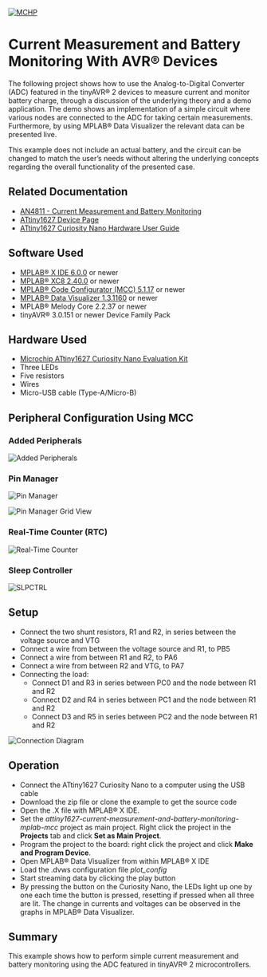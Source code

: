 <!-- Please do not change this logo with link -->

[![MCHP](images/microchip.png)](https://www.microchip.com)

# Current Measurement and Battery Monitoring With AVR® Devices

The following project shows how to use the Analog-to-Digital Converter (ADC) featured in the tinyAVR® 2 devices to measure current and monitor battery charge, through a discussion of the underlying theory and a demo application. The demo shows an implementation of a simple circuit where various nodes are connected to the ADC for taking certain measurements. Furthermore, by using MPLAB® Data Visualizer the relevant data can be presented live. 

This example does not include an actual battery, and the circuit can be changed to match the user’s needs without altering the underlying concepts regarding the overall functionality of the presented case.

## Related Documentation

- [AN4811 - Current Measurement and Battery Monitoring](https://microchip.com/DS00004811)
- [ATtiny1627 Device Page](https://www.microchip.com/en-us/product/ATTINY1627)
- [ATtiny1627 Curiosity Nano Hardware User Guide](https://www.microchip.com/DS40002199)

## Software Used

- [MPLAB® X IDE 6.0.0](https://www.microchip.com/en-us/tools-resources/develop/mplab-x-ide) or newer
- [MPLAB® XC8 2.40.0](https://www.microchip.com/en-us/tools-resources/develop/mplab-xc-compilers) or newer
- [MPLAB® Code Configurator (MCC) 5.1.17](https://www.microchip.com/en-us/tools-resources/configure/mplab-code-configurator) or newer
- [MPLAB® Data Visualizer 1.3.1160](https://www.microchip.com/en-us/tools-resources/debug/mplab-data-visualizer) or newer
- MPLAB® Melody Core 2.2.37 or newer
- tinyAVR® 3.0.151 or newer Device Family Pack

## Hardware Used

- [Microchip ATtiny1627 Curiosity Nano Evaluation Kit](https://www.microchip.com/en-us/development-tool/DM080104)
- Three LEDs
- Five resistors
- Wires
- Micro-USB cable (Type-A/Micro-B)

## Peripheral Configuration Using MCC
### Added Peripherals
![Added Peripherals](images/peripherals_used.png "Added Peripherals")

### Pin Manager
![Pin Manager](images/pin_manager.png "Pin Manager")

![Pin Manager Grid View](images/pin_manager_gridview.png "Pin Manager Grid View")

### Real-Time Counter (RTC)
![Real-Time Counter](images/rtc.png "Real-Time Counter")

### Sleep Controller
![SLPCTRL](images/SLPCTRL.png "SLPCTRL")

## Setup

- Connect the two shunt resistors, R1 and R2, in series between the voltage source and VTG
- Connect a wire from between the voltage source and R1, to PB5
- Connect a wire from between R1 and R2, to PA6
- Connect a wire from between R2 and VTG, to PA7
- Connecting the load:
  - Connect D1 and R3 in series between PC0 and the node between R1 and R2
  - Connect D2 and R4 in series between PC1 and the node between R1 and R2
  - Connect D3 and R5 in series between PC2 and the node between R1 and R2

![Connection Diagram](images/curr_bat_demo_cir.svg "Connection Diagram")

## Operation

- Connect the ATtiny1627 Curiosity Nano to a computer using the USB cable
- Download the zip file or clone the example to get the source code
- Open the .X file with MPLAB® X IDE.
- Set the *attiny1627-current-measurement-and-battery-monitoring-mplab-mcc* project as main project. Right click the project in the **Projects** tab and click **Set as Main Project**.
- Program the project to the board: right click the project and click **Make and Program Device**.
- Open MPLAB® Data Visualizer from within MPLAB® X IDE
- Load the .dvws configuration file *plot_config*
- Start streaming data by clicking the play button
- By pressing the button on the Curiosity Nano, the LEDs light up one by one each time the button is pressed, resetting if pressed when all three are lit. The change in currents and voltages can be observed in the graphs in MPLAB® Data Visualizer.

## Summary

This example shows how to perform simple current measurement and battery monitoring using the ADC featured in tinyAVR® 2 microcontrollers.
